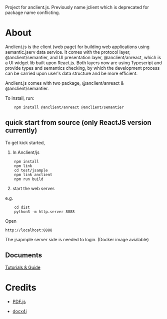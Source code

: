 Project for anclient.js. Previously name jclient which is deprecated for package
name conflicting.

# About

Anclient.js is the client (web page) for building web applications using semantic.jserv data service.
It comes with the protocol layer, @anclient/semantier, and UI presentation layer, @anclient/anreact,
which is a UI widget lib built upon React.js. Both layers now are using Typescript and provide types
and semantics checking, by which the development process can be carried upon user's data structure and
be more efficient.

Anclient.js comes with two package, @anclient/anreact & @anclient/semantier.

To install, run:

```
    npm install @anclient/anreact @anclient/semantier
```

## quick start from source (only ReactJS version currently)

To get kick started,

1. In Anclient/js

```
    npm install
    npm link
    cd test/jsample
    npm link anclient
    npm run build
```

2. start the web server.

e.g.

```
    cd dist
    python3 -m http.server 8888
```

Open

    http://localhost:8888

The jsapmple server side is needed to login. (Docker image avialable)

## Documents

[Tutorials & Guide](https://odys-z.github.io/Anclient/)

# Credits

* [PDF.js](https://github.com/mozilla/pdf.js)

* [docx4j](https://www.docx4java.org/trac/docx4j)
